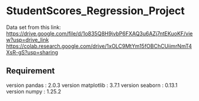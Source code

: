 # StudentScores_Regression_Project

Data set from this link: https://drive.google.com/file/d/1o835Q8H9jvbP6FXAQ3u6AZj7ntEKuoKF/view?usp=drive_link
https://colab.research.google.com/drive/1xOLC9MtYm15fOBChCUiimrNmT4XsR-gS?usp=sharing

## Requirement
version pandas :  2.0.3
version matplotlib :  3.7.1
version seaborn :  0.13.1
version numpy :  1.25.2
